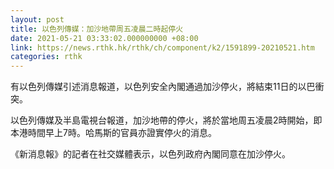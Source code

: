 ```yaml
---
layout: post
title: 以色列傳媒：加沙地帶周五凌晨二時起停火
date: 2021-05-21 03:33:02.000000000 +08:00
link: https://news.rthk.hk/rthk/ch/component/k2/1591899-20210521.htm
categories: rthk
---
```


有以色列傳媒引述消息報道，以色列安全內閣通過加沙停火，將結束11日的以巴衝突。

以色列傳媒及半島電視台報道，加沙地帶的停火，將於當地周五凌晨2時開始，即本港時間早上7時。哈馬斯的官員亦證實停火的消息。

《新消息報》的記者在社交媒體表示，以色列政府內閣同意在加沙停火。
